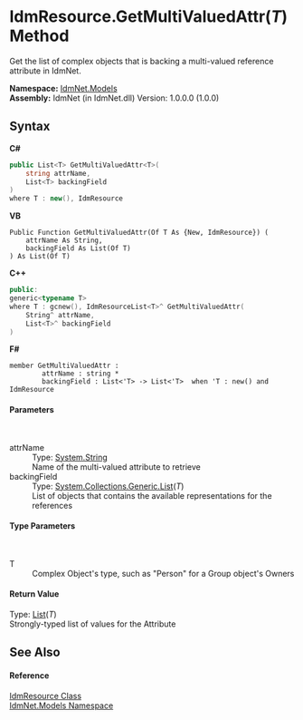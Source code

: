 # IdmResource.GetMultiValuedAttr(*T*) Method 
 

Get the list of complex objects that is backing a multi-valued reference attribute in IdmNet.

**Namespace:**&nbsp;<a href="N_IdmNet_Models">IdmNet.Models</a><br />**Assembly:**&nbsp;IdmNet (in IdmNet.dll) Version: 1.0.0.0 (1.0.0)

## Syntax

**C#**<br />
``` C#
public List<T> GetMultiValuedAttr<T>(
	string attrName,
	List<T> backingField
)
where T : new(), IdmResource

```

**VB**<br />
``` VB
Public Function GetMultiValuedAttr(Of T As {New, IdmResource}) ( 
	attrName As String,
	backingField As List(Of T)
) As List(Of T)
```

**C++**<br />
``` C++
public:
generic<typename T>
where T : gcnew(), IdmResourceList<T>^ GetMultiValuedAttr(
	String^ attrName, 
	List<T>^ backingField
)
```

**F#**<br />
``` F#
member GetMultiValuedAttr : 
        attrName : string * 
        backingField : List<'T> -> List<'T>  when 'T : new() and IdmResource

```


#### Parameters
&nbsp;<dl><dt>attrName</dt><dd>Type: <a href="http://msdn2.microsoft.com/en-us/library/s1wwdcbf" target="_blank">System.String</a><br />Name of the multi-valued attribute to retrieve</dd><dt>backingField</dt><dd>Type: <a href="http://msdn2.microsoft.com/en-us/library/6sh2ey19" target="_blank">System.Collections.Generic.List</a>(*T*)<br />List of objects that contains the available representations for the references</dd></dl>

#### Type Parameters
&nbsp;<dl><dt>T</dt><dd>Complex Object's type, such as "Person" for a Group object's Owners</dd></dl>

#### Return Value
Type: <a href="http://msdn2.microsoft.com/en-us/library/6sh2ey19" target="_blank">List</a>(*T*)<br />Strongly-typed list of values for the Attribute

## See Also


#### Reference
<a href="T_IdmNet_Models_IdmResource">IdmResource Class</a><br /><a href="N_IdmNet_Models">IdmNet.Models Namespace</a><br />